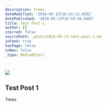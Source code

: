 ```yaml
---
description: Trees
dateModified: '2016-05-13T16:54:13.459Z'
datePublished: '2016-05-13T16:54:26.048Z'
title: Test Post 1
author: []
starred: false
sourcePath: _posts/2016-05-13-test-post-1.md
inFeed: true
hasPage: false
inNav: false
_type: MediaObject

---
```

<article style=""><img src="https://the-grid-user-content.s3-us-west-2.amazonaws.com/c214fe02-0eea-4a29-8b9b-f9748ae8c41d.jpg" /><h1>Test Post 1</h1><p>Trees</p></article>